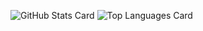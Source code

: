 ![GitHub Stats Card](https://github-readme-stats-kebisu-self.vercel.app/api?username=kebisu2001th&count_private=true)
![Top Languages Card](https://github-readme-stats-kebisu-self.vercel.app/api/top-langs/?username=kebisu2001th&count_private=true)



